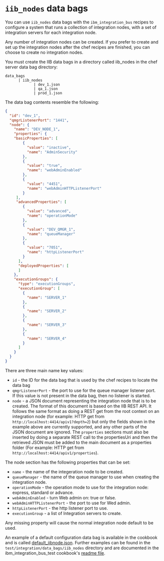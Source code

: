 `iib_nodes` data bags
==========================
You can use `iib_nodes` data bags with the `ibm_integration_bus` recipes to configure a system that runs a collection of integration nodes, with a set of integration servers for each integration node.

Any number of integration nodes can be created. If you prefer to create and set up the integration nodes after the chef recipes are finished, you can choose to create no integration nodes.

You must create the IIB data bags in a directory called iib_nodes in the chef server data bag directory:
```
data_bags   
      | iib_nodes
             | dev_1.json
             | qa_1.json
             | prod_1.json
```

The data bag contents resemble the following:


```json
{
  "id": "dev_1",
  "qmgrListenerPort": "1441",
  "node": {
    "name": "DEV_NODE_1",
    "properties": {
    "basicProperties": [
        {
          "value": "inactive",
          "name": "AdminSecurity" 
        },
        {
          "value": "true",
          "name": "webAdminEnabled"
        },
        {
          "value": "4451",
          "name": "webAdminHTTPListenerPort"
        }
     ],
     "advancedProperties": [ 
        {
          "value": "advanced",
          "name": "operationMode"
        },
        {
          "value": "DEV_QMGR_1",
          "name": "queueManager"
        },
        {
          "value": "7051",
          "name": "httpListenerPort"
        }
      ],
      "deployedProperties": [        
      ]
    },
    "executionGroups": {
      "type": "executionGroups",
      "executionGroup": [
        {
          "name": "SERVER_1"
        },
        {
          "name": "SERVER_2"
        },
        {
          "name": "SERVER_3"
        },
        {
          "name": "SERVER_4"
        }
      ]
    }
  }
}
```
There are three main name key values:

* `id` - the ID for the data bag that is used by the chef recipes to locate the data bag
* `qmgrListenerPort` - the port to use for the queue manager listener port. If this value is not present in the data bag, then no listener is started.
* `node` - a JSON document representing the integration node that is to be created. The format of this document is based on the IIB REST API. It follows the same format as doing a REST get from the root context on an integration node (for example: HTTP get from `http://localhost:4414/apiv1?depth=2`) but only the fields shown in the example above are currently supported, and any other parts of the JSON document are ignored. The `properties` sections must also be inserted by doing a separate REST call to the propertiesUri and then the retrieved JSON must be added to the main document as a properties folder (For example: HTTP get from `http://localhost:4414/apiv1/properties`). 

The node section has the following properties that can be set:

* `name` - the name of the integeration node to be created.
* `queueManager` - the name of the queue manager to use when creating the integration node.
* `operationMode` - the operation mode to use for the integration node: express, standard or advance.
* `webAdminEnabled` - turn Web admin on: true or false.
* `webAdminHTTPListenerPort` - the port to use for Wed admin.
* `httpListenerPort` - the http listener port to use.
* `executionGroup` - a list of Integration servers to create.

Any missing property will cause the normal integration node default to be used.

An example of a default configuration data bag is available in the cookbook and is called [default_iibnode.json](./default_iibnode.json). Further examples can be found in the `test/integration/data_bags/iib_nodes` directory and are documented in the ibm\_integration\_bus\_test cookbook's [readme file](./test/cookbooks/ibm_integration_bus_test/README.md).